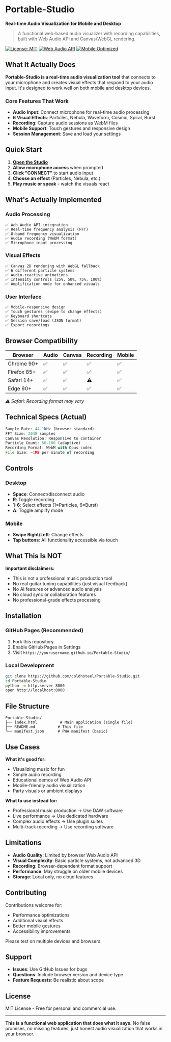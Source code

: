 # Portable-Studio
**Real-time Audio Visualization for Mobile and Desktop**

> A functional web-based audio visualizer with recording capabilities, built with Web Audio API and Canvas/WebGL rendering.

[![License: MIT](https://img.shields.io/badge/License-MIT-yellow.svg)](https://opensource.org/licenses/MIT)
[![Web Audio API](https://img.shields.io/badge/Web_Audio_API-Enabled-brightgreen.svg)](https://developer.mozilla.org/en-US/docs/Web/API/Web_Audio_API)
[![Mobile Optimized](https://img.shields.io/badge/Mobile-Optimized-blue.svg)](#mobile-support)

## What It Actually Does

**Portable-Studio is a real-time audio visualization tool** that connects to your microphone and creates visual effects that respond to your audio input. It's designed to work well on both mobile and desktop devices.

### Core Features That Work
- **Audio Input**: Connect microphone for real-time audio processing
- **6 Visual Effects**: Particles, Nebula, Waveform, Cosmic, Spiral, Burst
- **Recording**: Capture audio sessions as WebM files
- **Mobile Support**: Touch gestures and responsive design
- **Session Management**: Save and load your settings

## Quick Start

1. **[Open the Studio](https://coldnsteel.github.io/Portable-Studio/)**
2. **Allow microphone access** when prompted
3. **Click "CONNECT"** to start audio input
4. **Choose an effect** (Particles, Nebula, etc.)
5. **Play music or speak** - watch the visuals react

## What's Actually Implemented

### Audio Processing
```
✅ Web Audio API integration
✅ Real-time frequency analysis (FFT)
✅ 8-band frequency visualization
✅ Audio recording (WebM format)
✅ Microphone input processing
```

### Visual Effects
```
✅ Canvas 2D rendering with WebGL fallback
✅ 6 different particle systems
✅ Audio-reactive animations
✅ Intensity controls (25%, 50%, 75%, 100%)
✅ Amplification mode for enhanced visuals
```

### User Interface
```
✅ Mobile-responsive design
✅ Touch gestures (swipe to change effects)
✅ Keyboard shortcuts
✅ Session save/load (JSON format)
✅ Export recordings
```

## Browser Compatibility

| Browser | Audio | Canvas | Recording | Mobile |
|---------|-------|--------|-----------|--------|
| Chrome 90+ | ✅ | ✅ | ✅ | ✅ |
| Firefox 85+ | ✅ | ✅ | ✅ | ✅ |
| Safari 14+ | ✅ | ✅ | ⚠️ | ✅ |
| Edge 90+ | ✅ | ✅ | ✅ | ✅ |

*⚠️ Safari: Recording format may vary*

## Technical Specs (Actual)

```javascript
Sample Rate: 44.1kHz (browser standard)
FFT Size: 2048 samples
Canvas Resolution: Responsive to container
Particle Count: 50-100 (adaptive)
Recording Format: WebM with Opus codec
File Size: ~1MB per minute of recording
```

## Controls

### Desktop
- **Space**: Connect/disconnect audio
- **R**: Toggle recording
- **1-6**: Select effects (1=Particles, 6=Burst)
- **A**: Toggle amplify mode

### Mobile
- **Swipe Right/Left**: Change effects
- **Tap buttons**: All functionality accessible via touch

## What This Is NOT

**Important disclaimers:**
- This is not a professional music production tool
- No real guitar tuning capabilities (just visual feedback)
- No AI features or advanced audio analysis
- No cloud sync or collaboration features
- No professional-grade effects processing

## Installation

### GitHub Pages (Recommended)
1. Fork this repository
2. Enable GitHub Pages in Settings
3. Visit `https://yourusername.github.io/Portable-Studio/`

### Local Development
```bash
git clone https://github.com/coldnsteel/Portable-Studio.git
cd Portable-Studio
python -m http.server 8000
open http://localhost:8000
```

## File Structure
```
Portable-Studio/
├── index.html          # Main application (single file)
├── README.md          # This file
└── manifest.json      # PWA manifest (basic)
```

## Use Cases

**What it's good for:**
- Visualizing music for fun
- Simple audio recording
- Educational demos of Web Audio API
- Mobile-friendly audio visualization
- Party visuals or ambient displays

**What to use instead for:**
- Professional music production → Use DAW software
- Live performance → Use dedicated hardware
- Complex audio effects → Use plugin suites
- Multi-track recording → Use recording software

## Limitations

- **Audio Quality**: Limited by browser Web Audio API
- **Visual Complexity**: Basic particle systems, not advanced 3D
- **Recording**: Browser-dependent format support
- **Performance**: May struggle on older mobile devices
- **Storage**: Local only, no cloud features

## Contributing

Contributions welcome for:
- Performance optimizations
- Additional visual effects
- Better mobile gestures
- Accessibility improvements

Please test on multiple devices and browsers.

## Support

- **Issues**: Use GitHub Issues for bugs
- **Questions**: Include browser version and device type
- **Feature Requests**: Be realistic about scope

## License

MIT License - Free for personal and commercial use.

---

**This is a functional web application that does what it says.** No false promises, no missing features, just honest audio visualization that works in your browser.
